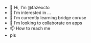 - 👋 Hi, I’m @fazeocto
- 👀 I’m interested in ...
- 🌱 I’m currently learning bridge coruse
- 💞️ I’m looking to collaborate on apps
- 📫 How to reach me 
- pls

<!---
fazeocto/fazeocto is a ✨ special ✨ repository because its `README.md` (this file) appears on your GitHub profile.
You can click the Preview link to take a look at your changes.
--->
